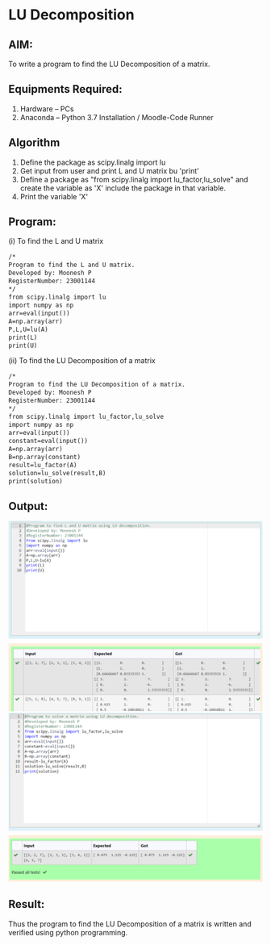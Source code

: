 # LU Decomposition 

## AIM:
To write a program to find the LU Decomposition of a matrix.

## Equipments Required:
1. Hardware – PCs
2. Anaconda – Python 3.7 Installation / Moodle-Code Runner

## Algorithm
1. Define the package as scipy.linalg import lu
2. Get input from user and print L and U matrix bu 'print'
3. Define a package as "from scipy.linalg import lu_factor,lu_solve" and create the variable as 'X' include the package in that       variable.
4. Print the variable 'X'


## Program:
(i) To find the L and U matrix
```
/*
Program to find the L and U matrix.
Developed by: Moonesh P
RegisterNumber: 23001144
*/
from scipy.linalg import lu
import numpy as np
arr=eval(input())
A=np.array(arr)
P,L,U=lu(A)
print(L)
print(U)
```
(ii) To find the LU Decomposition of a matrix
```
/*
Program to find the LU Decomposition of a matrix.
Developed by: Moonesh P
RegisterNumber: 23001144
*/
from scipy.linalg import lu_factor,lu_solve
import numpy as np
arr=eval(input())
constant=eval(input())
A=np.array(arr)
B=np.array(constant)
result=lu_factor(A)
solution=lu_solve(result,B)
print(solution)
```
## Output:
![OUTPUT](/5%20a.png)
![OUTPUT](/5%20b.png)
## Result:
Thus the program to find the LU Decomposition of a matrix is written and verified using python programming.

